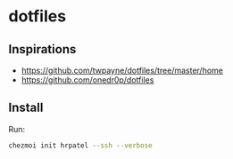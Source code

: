 # dotfiles

## Inspirations
- https://github.com/twpayne/dotfiles/tree/master/home
- https://github.com/onedr0p/dotfiles

## Install

Run:

```bash
chezmoi init hrpatel --ssh --verbose
```
